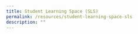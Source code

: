 ```yaml
---
title: Student Learning Space (SLS)
permalink: /resources/student-learning-space-sls
description: ""
---
```


